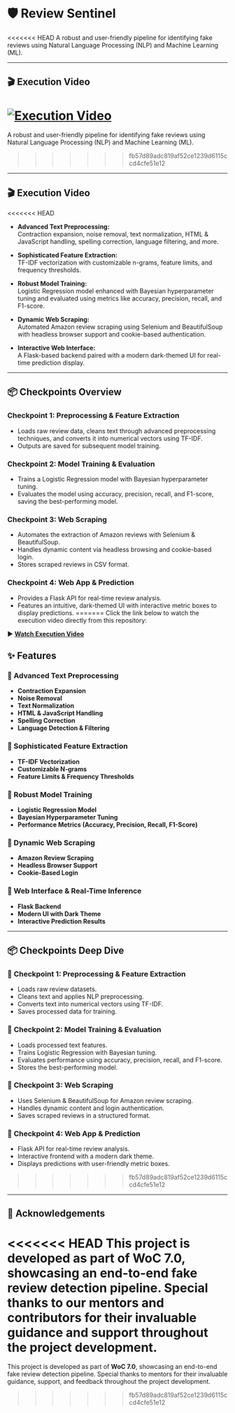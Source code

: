 # 🛡️ Review Sentinel  

<<<<<<< HEAD
A robust and user-friendly pipeline for identifying fake reviews using Natural Language Processing (NLP) and Machine Learning (ML).

---

## 🎬 Execution Video

[![Execution Video](assets/execution_thumbnail.png)](https://www.youtube.com/watch?v=Ozqh9fH66tE)
=======
A robust and user-friendly pipeline for identifying fake reviews using Natural Language Processing (NLP) and Machine Learning (ML).  
>>>>>>> fb57d89adc819af52ce1239d6115ccd4cfe51e12

---

## 🎬 Execution Video  

<<<<<<< HEAD
- **Advanced Text Preprocessing:**  
  Contraction expansion, noise removal, text normalization, HTML & JavaScript handling, spelling correction, language filtering, and more.
  
- **Sophisticated Feature Extraction:**  
  TF-IDF vectorization with customizable n-grams, feature limits, and frequency thresholds.
  
- **Robust Model Training:**  
  Logistic Regression model enhanced with Bayesian hyperparameter tuning and evaluated using metrics like accuracy, precision, recall, and F1-score.
  
- **Dynamic Web Scraping:**  
  Automated Amazon review scraping using Selenium and BeautifulSoup with headless browser support and cookie-based authentication.
  
- **Interactive Web Interface:**  
  A Flask-based backend paired with a modern dark-themed UI for real-time prediction display.

---

## 📦 Checkpoints Overview

### Checkpoint 1: Preprocessing & Feature Extraction
- Loads raw review data, cleans text through advanced preprocessing techniques, and converts it into numerical vectors using TF-IDF.
- Outputs are saved for subsequent model training.

### Checkpoint 2: Model Training & Evaluation
- Trains a Logistic Regression model with Bayesian hyperparameter tuning.
- Evaluates the model using accuracy, precision, recall, and F1-score, saving the best-performing model.

### Checkpoint 3: Web Scraping
- Automates the extraction of Amazon reviews with Selenium & BeautifulSoup.
- Handles dynamic content via headless browsing and cookie-based login.
- Stores scraped reviews in CSV format.

### Checkpoint 4: Web App & Prediction
- Provides a Flask API for real-time review analysis.
- Features an intuitive, dark-themed UI with interactive metric boxes to display predictions.
=======
Click the link below to watch the execution video directly from this repository:  

▶ **[Watch Execution Video](assets/execution.mp4)** 

## ✨ Features  
### 🔹 Advanced Text Preprocessing  
- **Contraction Expansion**  
- **Noise Removal**  
- **Text Normalization**  
- **HTML & JavaScript Handling**  
- **Spelling Correction**  
- **Language Detection & Filtering**  

### 🔹 Sophisticated Feature Extraction  
- **TF-IDF Vectorization**  
- **Customizable N-grams**  
- **Feature Limits & Frequency Thresholds**  

### 🔹 Robust Model Training  
- **Logistic Regression Model**  
- **Bayesian Hyperparameter Tuning**  
- **Performance Metrics (Accuracy, Precision, Recall, F1-Score)**  

### 🔹 Dynamic Web Scraping  
- **Amazon Review Scraping**  
- **Headless Browser Support**  
- **Cookie-Based Login**  

### 🔹 Web Interface & Real-Time Inference  
- **Flask Backend**  
- **Modern UI with Dark Theme**  
- **Interactive Prediction Results**  

---

## 📦 Checkpoints Deep Dive  

### 📌 **Checkpoint 1: Preprocessing & Feature Extraction**  
- Loads raw review datasets.  
- Cleans text and applies NLP preprocessing.  
- Converts text into numerical vectors using TF-IDF.  
- Saves processed data for training.  

### 📌 **Checkpoint 2: Model Training & Evaluation**  
- Loads processed text features.  
- Trains Logistic Regression with Bayesian tuning.  
- Evaluates performance using accuracy, precision, recall, and F1-score.  
- Stores the best-performing model.  

### 📌 **Checkpoint 3: Web Scraping**  
- Uses Selenium & BeautifulSoup for Amazon review scraping.  
- Handles dynamic content and login authentication.  
- Saves scraped reviews in a structured format.  

### 📌 **Checkpoint 4: Web App & Prediction**  
- Flask API for real-time review analysis.  
- Interactive frontend with a modern dark theme.  
- Displays predictions with user-friendly metric boxes.  
>>>>>>> fb57d89adc819af52ce1239d6115ccd4cfe51e12

---

## 🌟 Acknowledgements  

<<<<<<< HEAD
This project is developed as part of **WoC 7.0**, showcasing an end-to-end fake review detection pipeline. Special thanks to our mentors and contributors for their invaluable guidance and support throughout the project development.
=======
This project is developed as part of **WoC 7.0**, showcasing an end-to-end fake review detection pipeline. Special thanks to mentors for their invaluable guidance, support, and feedback throughout the project development.  
>>>>>>> fb57d89adc819af52ce1239d6115ccd4cfe51e12
